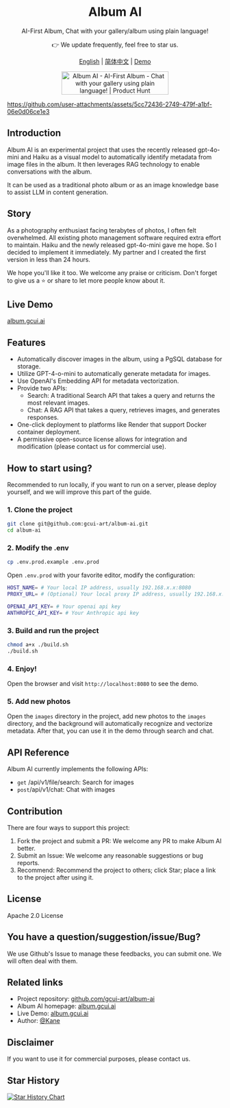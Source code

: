 <div align="center">
  <h1 align="center">
      Album AI
  </h1>
  <p>AI-First Album, Chat with your gallery/album using plain language!</p>
  <p>👉 We update frequently, feel free to star us.</p>
</div>
<p align="center">
  <a target="_blank" href="./README.md">English</a> 
  | <a target="_blank" href="./README_CN.md">简体中文</a> 
  | <a target="_blank" href="http://album.gcui.ai">Demo</a>
  
</p>
<p align="center">
<a href="https://www.producthunt.com/posts/album-ai-ai-first-album?embed=true&utm_source=badge-featured&utm_medium=badge&utm_souce=badge-album&#0045;ai&#0045;ai&#0045;first&#0045;album" target="_blank"><img src="https://api.producthunt.com/widgets/embed-image/v1/featured.svg?post_id=473306&theme=light" alt="Album&#0032;AI&#0032;&#0045;&#0032;AI&#0045;First&#0032;Album - Chat&#0032;with&#0032;your&#0032;gallery&#0032;using&#0032;plain&#0032;language&#0033; | Product Hunt" style="width: 250px; height: 54px;" width="250" height="54" /></a>
</p>

https://github.com/user-attachments/assets/5cc72436-2749-479f-a1bf-06e0d06ce1e3


## Introduction

Album AI is an experimental project that uses the recently released gpt-4o-mini and Haiku as a visual model to automatically identify metadata from image files in the album. It then leverages RAG technology to enable conversations with the album.

It can be used as a traditional photo album or as an image knowledge base to assist LLM in content generation.

## Story

As a photography enthusiast facing terabytes of photos, I often felt overwhelmed. All existing photo management software required extra effort to maintain. Haiku and the newly released gpt-4o-mini gave me hope. So I decided to implement it immediately. My partner and I created the first version in less than 24 hours.

We hope you'll like it too. We welcome any praise or criticism. Don't forget to give us a ⭐️ or share to let more people know about it.

## Live Demo
[album.gcui.ai](http://album.gcui.ai) 

## Features

- Automatically discover images in the album, using a PgSQL database for storage.
- Utilize GPT-4-o-mini to automatically generate metadata for images.
- Use OpenAI's Embedding API for metadata vectorization.
- Provide two APIs:
  - Search: A traditional Search API that takes a query and returns the most relevant images.
  - Chat: A RAG API that takes a query, retrieves images, and generates responses.
- One-click deployment to platforms like Render that support Docker container deployment.
- A permissive open-source license allows for integration and modification (please contact us for commercial use).

## How to start using?

Recommended to run locally, if you want to run on a server, please deploy yourself, and we will improve this part of the guide.

### 1. Clone the project

```bash
git clone git@github.com:gcui-art/album-ai.git
cd album-ai
```

### 2. Modify the .env

```bash
cp .env.prod.example .env.prod
```

Open `.env.prod` with your favorite editor, modify the configuration:

```bash
HOST_NAME= # Your local IP address, usually 192.168.x.x:8080
PROXY_URL= # (Optional) Your local proxy IP address, usually 192.168.x.x:7890, required when accessing OpenAI API directly is not available

OPENAI_API_KEY= # Your openai api key
ANTHROPIC_API_KEY= # Your Anthropic api key 
```

### 3. Build and run the project

```bash
chmod a+x ./build.sh
./build.sh
```

### 4. Enjoy!

Open the browser and visit `http://localhost:8080` to see the demo.

### 5. Add new photos

Open the `images` directory in the project, add new photos to the `images` directory, and the background will automatically recognize and vectorize metadata. After that, you can use it in the demo through search and chat.

## API Reference

Album AI currently implements the following APIs:

- `get` /api/v1/file/search: Search for images
- `post`/api/v1/chat: Chat with images

## Contribution

There are four ways to support this project:

1. Fork the project and submit a PR: We welcome any PR to make Album AI better.
2. Submit an Issue: We welcome any reasonable suggestions or bug reports.
3. Recommend: Recommend the project to others; click Star; place a link to the project after using it.

## License

Apache 2.0 License

## You have a question/suggestion/issue/Bug?

We use Github's Issue to manage these feedbacks, you can submit one. We will often deal with them.

## Related links

- Project repository: [github.com/gcui-art/album-ai](https://github.com/gcui-art/album-ai)
- Album AI homepage: [album.gcui.ai](http://album.gcui.ai)
- Live Demo: [album.gcui.ai](http://album.gcui.ai)
- Author: [@Kane](https://x.com/BlueeonY)

## Disclaimer

If you want to use it for commercial purposes, please contact us.

## Star History

<a href="https://star-history.com/#gcui-art/album-ai&Timeline">
 <picture>
   <source media="(prefers-color-scheme: dark)" srcset="https://api.star-history.com/svg?repos=gcui-art/album-ai&type=Timeline&theme=dark" />
   <source media="(prefers-color-scheme: light)" srcset="https://api.star-history.com/svg?repos=gcui-art/album-ai&type=Timeline" />
   <img alt="Star History Chart" src="https://api.star-history.com/svg?repos=gcui-art/album-ai&type=Timeline" />
 </picture>
</a>
